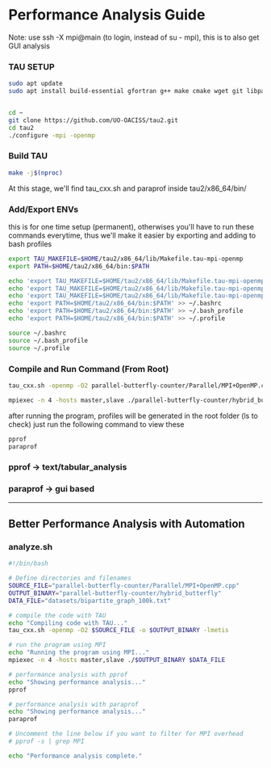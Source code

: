 # Performance Analysis Guide

Note: use ssh -X mpi@main (to login, instead of su - mpi), this is to also get GUI analysis

### TAU SETUP

```bash
sudo apt update
sudo apt install build-essential gfortran g++ make cmake wget git libpapi-dev libotf-dev libelf-dev


cd ~
git clone https://github.com/UO-OACISS/tau2.git
cd tau2
./configure -mpi -openmp

```

### Build TAU

```bash
make -j$(nproc)
```

At this stage, we'll find tau_cxx.sh and paraprof inside tau2/x86_64/bin/

### Add/Export ENVs

this is for one time setup (permanent), otherwises you'll have to run these commands everytime, thus we'll make it easier by exporting and adding to bash profiles

```bash
export TAU_MAKEFILE=$HOME/tau2/x86_64/lib/Makefile.tau-mpi-openmp
export PATH=$HOME/tau2/x86_64/bin:$PATH

echo 'export TAU_MAKEFILE=$HOME/tau2/x86_64/lib/Makefile.tau-mpi-openmp' >> ~/.bashrc
echo 'export TAU_MAKEFILE=$HOME/tau2/x86_64/lib/Makefile.tau-mpi-openmp' >> ~/.bash_profile
echo 'export TAU_MAKEFILE=$HOME/tau2/x86_64/lib/Makefile.tau-mpi-openmp' >> ~/.profile
echo 'export PATH=$HOME/tau2/x86_64/bin:$PATH' >> ~/.bashrc
echo 'export PATH=$HOME/tau2/x86_64/bin:$PATH' >> ~/.bash_profile
echo 'export PATH=$HOME/tau2/x86_64/bin:$PATH' >> ~/.profile

source ~/.bashrc
source ~/.bash_profile
source ~/.profile
```

### Compile and Run Command (From Root)

```bash
tau_cxx.sh -openmp -O2 parallel-butterfly-counter/Parallel/MPI+OpenMP.cpp -o parallel-butterfly-counter/hybrid_butterfly -lmetis //compile

mpiexec -n 4 -hosts master,slave ./parallel-butterfly-counter/hybrid_butterfly parallel-butterfly-counter/datasets/bipartite_graph_100k.txt

```

after running the program, profiles will be generated in the root folder (ls to check)
just run the following command to view these

```bash
pprof
paraprof
```

### pprof -> text/tabular_analysis

### paraprof -> gui based

---

## Better Performance Analysis with Automation

### analyze.sh

```bash
#!/bin/bash

# Define directories and filenames
SOURCE_FILE="parallel-butterfly-counter/Parallel/MPI+OpenMP.cpp"
OUTPUT_BINARY="parallel-butterfly-counter/hybrid_butterfly"
DATA_FILE="datasets/bipartite_graph_100k.txt"

# compile the code with TAU
echo "Compiling code with TAU..."
tau_cxx.sh -openmp -O2 $SOURCE_FILE -o $OUTPUT_BINARY -lmetis

# run the program using MPI
echo "Running the program using MPI..."
mpiexec -n 4 -hosts master,slave ./$OUTPUT_BINARY $DATA_FILE

# performance analysis with pprof
echo "Showing performance analysis..."
pprof

# performance analysis with paraprof
echo "Showing performance analysis..."
paraprof

# Uncomment the line below if you want to filter for MPI overhead
# pprof -s | grep MPI

echo "Performance analysis complete."

```
